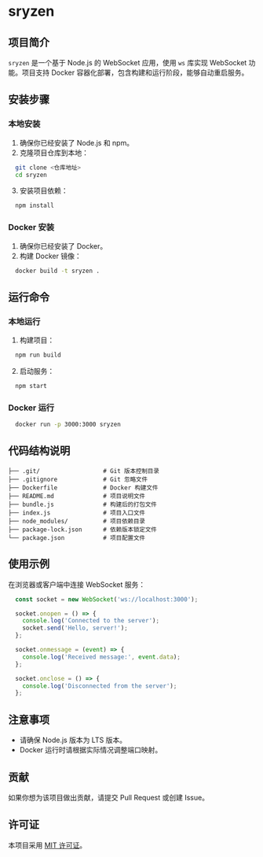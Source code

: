 # sryzen

## 项目简介
`sryzen` 是一个基于 Node.js 的 WebSocket 应用，使用 `ws` 库实现 WebSocket 功能。项目支持 Docker 容器化部署，包含构建和运行阶段，能够自动重启服务。

## 安装步骤
### 本地安装
1. 确保你已经安装了 Node.js 和 npm。
2. 克隆项目仓库到本地：
```bash
  git clone <仓库地址>
  cd sryzen
```
3. 安装项目依赖：
```bash
  npm install
```

### Docker 安装
1. 确保你已经安装了 Docker。
2. 构建 Docker 镜像：
```bash
  docker build -t sryzen .
```

## 运行命令
### 本地运行
1. 构建项目：
```bash
  npm run build
```
2. 启动服务：
```bash
  npm start
```

### Docker 运行
```bash
  docker run -p 3000:3000 sryzen
```

## 代码结构说明
```
├── .git/                  # Git 版本控制目录
├── .gitignore             # Git 忽略文件
├── Dockerfile             # Docker 构建文件
├── README.md              # 项目说明文件
├── bundle.js              # 构建后的打包文件
├── index.js               # 项目入口文件
├── node_modules/          # 项目依赖目录
├── package-lock.json      # 依赖版本锁定文件
└── package.json           # 项目配置文件
```

## 使用示例
在浏览器或客户端中连接 WebSocket 服务：
```javascript
  const socket = new WebSocket('ws://localhost:3000');

  socket.onopen = () => {
    console.log('Connected to the server');
    socket.send('Hello, server!');
  };

  socket.onmessage = (event) => {
    console.log('Received message:', event.data);
  };

  socket.onclose = () => {
    console.log('Disconnected from the server');
  };
```

## 注意事项
- 请确保 Node.js 版本为 LTS 版本。
- Docker 运行时请根据实际情况调整端口映射。

## 贡献
如果你想为该项目做出贡献，请提交 Pull Request 或创建 Issue。

## 许可证
本项目采用 [MIT 许可证](LICENSE)。